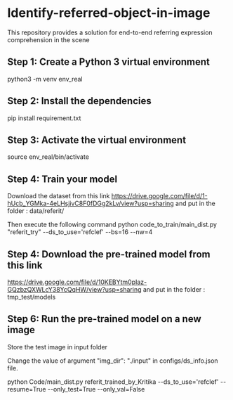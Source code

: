 # Identify-referred-object-in-image
This repository provides a solution for end-to-end referring expression comprehension in the scene

## Step 1: Create a Python 3 virtual environment
python3 -m venv env_real

## Step 2: Install the dependencies
pip install requirement.txt

## Step 3: Activate the virtual environment
source env_real/bin/activate

## Step 4: Train your model

Download the dataset from this link
https://drive.google.com/file/d/1-hUcb_YGMka-4eLHsjivC8F0fDGg2kLv/view?usp=sharing
and put in the folder : data/referit/

Then execute the following command
python code_to_train/main_dist.py "referit_try" --ds_to_use='refclef' --bs=16 --nw=4

## Step 4: Download the pre-trained model from this link
https://drive.google.com/file/d/10KEBYtm0pIaz-GQzbzQXWLcY38YcQqHW/view?usp=sharing
and put in the folder : tmp_test/models

## Step 6: Run the pre-trained model on a new image
Store the test image in input folder

Change the value of argument "img_dir": "./input" in configs/ds_info.json file.

python Code/main_dist.py referit_trained_by_Kritika --ds_to_use='refclef' --resume=True --only_test=True --only_val=False
